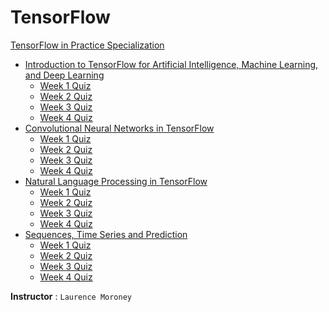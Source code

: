 # TensorFlow

[TensorFlow in Practice Specialization](https://www.coursera.org/specializations/tensorflow-in-practice)
+ [Introduction to TensorFlow for Artificial Intelligence, Machine Learning, and Deep Learning](https://www.coursera.org/learn/introduction-tensorflow)
  + [Week 1 Quiz]()
  + [Week 2 Quiz]()
  + [Week 3 Quiz]()
  + [Week 4 Quiz]()
+ [Convolutional Neural Networks in TensorFlow](https://www.coursera.org/learn/convolutional-neural-networks-tensorflow)
  + [Week 1 Quiz]()
  + [Week 2 Quiz]()
  + [Week 3 Quiz]()
  + [Week 4 Quiz]()
+ [Natural Language Processing in TensorFlow](https://www.coursera.org/learn/natural-language-processing-tensorflow)
  + [Week 1 Quiz]()
  + [Week 2 Quiz]()
  + [Week 3 Quiz]()
  + [Week 4 Quiz]()
+ [Sequences, Time Series and Prediction](https://www.coursera.org/learn/tensorflow-sequences-time-series-and-prediction)
  + [Week 1 Quiz]()
  + [Week 2 Quiz]()
  + [Week 3 Quiz]()
  + [Week 4 Quiz]()


**Instructor** : `Laurence Moroney`
